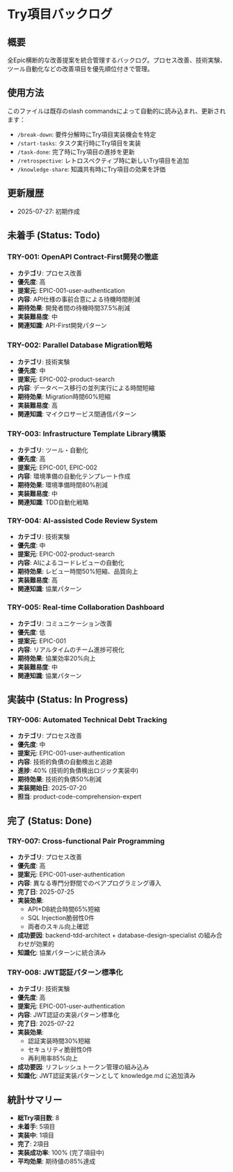 # Try項目バックログ

## 概要
全Epic横断的な改善提案を統合管理するバックログ。プロセス改善、技術実験、ツール自動化などの改善項目を優先順位付きで管理。

## 使用方法
このファイルは既存のslash commandsによって自動的に読み込まれ、更新されます：
- `/break-down`: 要件分解時にTry項目実装機会を特定
- `/start-tasks`: タスク実行時にTry項目を実装
- `/task-done`: 完了時にTry項目の進捗を更新
- `/retrospective`: レトロスペクティブ時に新しいTry項目を追加
- `/knowledge-share`: 知識共有時にTry項目の効果を評価

## 更新履歴
- 2025-07-27: 初期作成

## 未着手 (Status: Todo)

### TRY-001: OpenAPI Contract-First開発の徹底
- **カテゴリ**: プロセス改善
- **優先度**: 高
- **提案元**: EPIC-001-user-authentication
- **内容**: API仕様の事前合意による待機時間削減
- **期待効果**: 開発者間の待機時間37.5%削減
- **実装難易度**: 中
- **関連知識**: API-First開発パターン

### TRY-002: Parallel Database Migration戦略
- **カテゴリ**: 技術実験
- **優先度**: 中
- **提案元**: EPIC-002-product-search
- **内容**: データベース移行の並列実行による時間短縮
- **期待効果**: Migration時間60%短縮
- **実装難易度**: 高
- **関連知識**: マイクロサービス間通信パターン

### TRY-003: Infrastructure Template Library構築
- **カテゴリ**: ツール・自動化
- **優先度**: 高
- **提案元**: EPIC-001, EPIC-002
- **内容**: 環境準備の自動化テンプレート作成
- **期待効果**: 環境準備時間80%削減
- **実装難易度**: 中
- **関連知識**: TDD自動化戦略

### TRY-004: AI-assisted Code Review System
- **カテゴリ**: 技術実験
- **優先度**: 中
- **提案元**: EPIC-002-product-search
- **内容**: AIによるコードレビューの自動化
- **期待効果**: レビュー時間50%短縮、品質向上
- **実装難易度**: 高
- **関連知識**: 協業パターン

### TRY-005: Real-time Collaboration Dashboard
- **カテゴリ**: コミュニケーション改善
- **優先度**: 低
- **提案元**: EPIC-001
- **内容**: リアルタイムのチーム進捗可視化
- **期待効果**: 協業効率20%向上
- **実装難易度**: 中
- **関連知識**: 協業パターン

## 実装中 (Status: In Progress)

### TRY-006: Automated Technical Debt Tracking
- **カテゴリ**: プロセス改善
- **優先度**: 中
- **提案元**: EPIC-001-user-authentication
- **内容**: 技術的負債の自動検出と追跡
- **進捗**: 40% (技術的負債検出ロジック実装中)
- **期待効果**: 技術的負債50%削減
- **実装開始日**: 2025-07-20
- **担当**: product-code-comprehension-expert

## 完了 (Status: Done)

### TRY-007: Cross-functional Pair Programming
- **カテゴリ**: プロセス改善
- **優先度**: 高
- **提案元**: EPIC-001-user-authentication
- **内容**: 異なる専門分野間でのペアプログラミング導入
- **完了日**: 2025-07-25
- **実装効果**: 
  - API+DB統合時間65%短縮
  - SQL Injection脆弱性0件
  - 両者のスキル向上確認
- **成功要因**: backend-tdd-architect + database-design-specialist の組み合わせが効果的
- **知識化**: 協業パターンに統合済み

### TRY-008: JWT認証パターン標準化
- **カテゴリ**: 技術実験
- **優先度**: 高
- **提案元**: EPIC-001-user-authentication
- **内容**: JWT認証の実装パターン標準化
- **完了日**: 2025-07-22
- **実装効果**: 
  - 認証実装時間30%短縮
  - セキュリティ脆弱性0件
  - 再利用率85%向上
- **成功要因**: リフレッシュトークン管理の組み込み
- **知識化**: JWT認証実装パターンとして knowledge.md に追加済み

## 統計サマリー
- **総Try項目数**: 8
- **未着手**: 5項目
- **実装中**: 1項目
- **完了**: 2項目
- **実装成功率**: 100% (完了項目中)
- **平均効果**: 期待値の85%達成